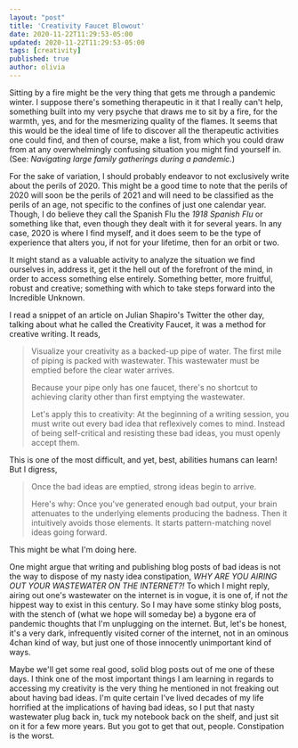 ```yaml
---
layout: "post"
title: 'Creativity Faucet Blowout'
date: 2020-11-22T11:29:53-05:00
updated: 2020-11-22T11:29:53-05:00
tags: [creativity]
published: true
author: olivia
---
```


Sitting by a fire might be the very thing that gets me through
a pandemic winter. I suppose there's something therapeutic in
it that I really can't help, something built into my very
psyche that draws me to sit by a fire, for the warmth, yes,
and for the mesmerizing quality of the flames. It seems that
this would be the ideal time of life to discover all the
therapeutic activities one could find, and then of course,
make a list, from which you could draw from at any
overwhelmingly confusing situation you might find yourself in.
(See: *Navigating large family gatherings during a pandemic.*)

For the sake of variation, I should probably endeavor to not
exclusively write about the perils of 2020. This might be a
good time to note that the perils of 2020 will soon be the
perils of 2021 and will need to be classified as the perils of
an age, not specific to the confines of just one calendar
year. Though, I do believe they call the Spanish Flu the *1918
Spanish Flu* or something like that, even though they dealt
with it for several years.  In any case, 2020 is where I find
myself, and it does seem to be the type of experience that
alters you, if not for your lifetime, then for an orbit or
two.

It might stand as a valuable activity to analyze the situation
we find ourselves in, address it, get it the hell out of the
forefront of the mind, in order to access something else
entirely. Something better, more fruitful, robust and
creative; something with which to take steps forward into the
Incredible Unknown.

I read a snippet of an article on Julian Shapiro's Twitter the
other day, talking about what he called the Creativity Faucet,
it was a method for creative writing. It reads,

> Visualize your creativity as a backed-up pipe of water. The
first mile of piping is packed with wastewater. This
wastewater must be emptied before the clear water arrives.
>
> Because your pipe only has one faucet, there's no shortcut to
achieving clarity other than first emptying the wastewater.
>
> Let's apply this to creativity: At the beginning of a writing
session, you must write out every bad idea that reflexively
comes to mind. Instead of being self-critical and resisting
these bad ideas, you must openly accept them.

This is one of the most difficult, and yet, best, abilities
humans can learn! But I digress,

> Once the bad ideas are emptied, strong ideas begin to arrive.
>
> Here's why: Once you've generated enough bad output, your
brain attenuates to the underlying elements producing the
badness. Then it intuitively avoids those elements. It starts
pattern-matching novel ideas going forward.

This might be what I'm doing here.

One might argue that writing and publishing blog posts of bad
ideas is not the way to dispose of my nasty idea constipation,
*WHY ARE YOU AIRING OUT YOUR WASTEWATER ON THE INTERNET?!* To
which I might reply, airing out one's wastewater on the
internet is in vogue, it is one of, if not *the* hippest way
to exist in this century. So I may have some stinky blog
posts, with the stench of (what we hope will someday be) a
bygone era of pandemic thoughts that I'm unplugging on the
internet. But, let's be honest, it's a very dark, infrequently
visited corner of the internet, not in an ominous 4chan kind
of way, but just one of those innocently unimportant kind of
ways.

Maybe we'll get some real good, solid blog posts out of me one
of these days. I think one of the most important things I am
learning in regards to accessing my creativity is the very
thing he mentioned in not freaking out about having bad ideas.
I'm quite certain I've lived decades of my life horrified at
the implications of having bad ideas, so I put that nasty
wastewater plug back in, tuck my notebook back on the shelf,
and just sit on it for a few more years. But you got to get
that out, people. Constipation is the worst.
